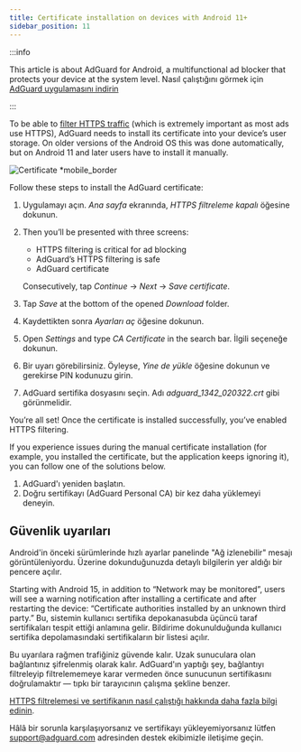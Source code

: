 ```yaml
---
title: Certificate installation on devices with Android 11+
sidebar_position: 11
---
```


:::info

This article is about AdGuard for Android, a multifunctional ad blocker that protects your device at the system level. Nasıl çalıştığını görmek için [AdGuard uygulamasını indirin](https://agrd.io/download-kb-adblock)

:::

To be able to [filter HTTPS traffic](/general/https-filtering/what-is-https-filtering.md) (which is extremely important as most ads use HTTPS), AdGuard needs to install its certificate into your device’s user storage. On older versions of the Android OS this was done automatically, but on Android 11 and later users have to install it manually.

![Certificate *mobile_border](https://cdn.adtidy.org/content/kb/ad_blocker/android/solving_problems/manual-certificate/g.gif)

Follow these steps to install the AdGuard certificate:

1. Uygulamayı açın. *Ana sayfa* ekranında, *HTTPS filtreleme kapalı* öğesine dokunun.

1. Then you’ll be presented with three screens:
    - HTTPS filtering is critical for ad blocking
    - AdGuard’s HTTPS filtering is safe
    - AdGuard certificate

    Consecutively, tap *Continue* → *Next* → *Save certificate*.

1. Tap *Save* at the bottom of the opened *Download* folder.

1. Kaydettikten sonra *Ayarları aç* öğesine dokunun.

1. Open *Settings* and type *CA Certificate* in the search bar. İlgili seçeneğe dokunun.

1. Bir uyarı görebilirsiniz. Öyleyse, *Yine de yükle* öğesine dokunun ve gerekirse PIN kodunuzu girin.

1. AdGuard sertifika dosyasını seçin. Adı *adguard_1342_020322.crt* gibi görünmelidir.

You’re all set! Once the certificate is installed successfully, you’ve enabled HTTPS filtering.

If you experience issues during the manual certificate installation (for example, you installed the certificate, but the application keeps ignoring it), you can follow one of the solutions below.

1. AdGuard'ı yeniden başlatın.
2. Doğru sertifikayı (AdGuard Personal CA) bir kez daha yüklemeyi deneyin.

## Güvenlik uyarıları

Android'in önceki sürümlerinde hızlı ayarlar panelinde "Ağ izlenebilir" mesajı görüntüleniyordu. Üzerine dokunduğunuzda detaylı bilgilerin yer aldığı bir pencere açılır.

Starting with Android 15, in addition to “Network may be monitored”, users will see a warning notification after installing a certificate and after restarting the device: “Certificate authorities installed by an unknown third party.” Bu, sistemin kullanıcı sertifika depokanasubda üçüncü taraf sertifikaları tespit ettiği anlamına gelir. Bildirime dokunulduğunda kullanıcı sertifika depolamasındaki sertifikaların bir listesi açılır.

Bu uyarılara rağmen trafiğiniz güvende kalır. Uzak sunuculara olan bağlantınız şifrelenmiş olarak kalır. AdGuard'ın yaptığı şey, bağlantıyı filtreleyip filtrelememeye karar vermeden önce sunucunun sertifikasını doğrulamaktır — tıpkı bir tarayıcının çalışma şekline benzer.

[HTTPS filtrelemesi ve sertifikanın nasıl çalıştığı hakkında daha fazla bilgi edinin](/general/https-filtering/what-is-https-filtering.md).

Hâlâ bir sorunla karşılaşıyorsanız ve sertifikayı yükleyemiyorsanız lütfen <support@adguard.com> adresinden destek ekibimizle iletişime geçin.

